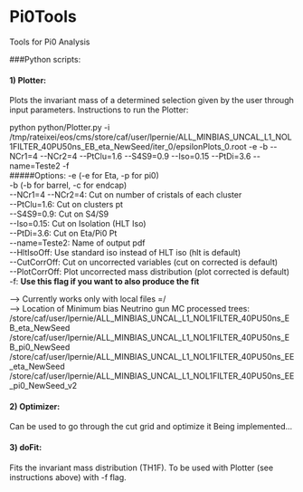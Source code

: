 # Pi0Tools
Tools for Pi0 Analysis

###Python scripts:
#### 1) Plotter:
Plots the invariant mass of a determined selection given by the user through input parameters.
Instructions to run the Plotter:

python python/Plotter.py 
-i /tmp/rateixei/eos/cms/store/caf/user/lpernie/ALL_MINBIAS_UNCAL_L1_NOL1FILTER_40PU50ns_EB_eta_NewSeed/iter_0/epsilonPlots_0.root -e -b --NCr1=4 --NCr2=4 --PtClu=1.6 --S4S9=0.9 --Iso=0.15 --PtDi=3.6 --name=Teste2 -f  
#####Options:
-e (-e for Eta, -p for pi0)  
-b (-b for barrel, -c for endcap)  
--NCr1=4 --NCr2=4: Cut on number of cristals of each cluster  
--PtClu=1.6: Cut on clusters pt  
--S4S9=0.9: Cut on S4/S9  
--Iso=0.15: Cut on Isolation (HLT Iso)  
--PtDi=3.6: Cut on Eta/Pi0 Pt  
--name=Teste2: Name of output pdf  
--HltIsoOff: Use standard iso instead of HLT iso (hlt is default)  
--CutCorrOff: Cut on uncorrected variables (cut on corrected is default)  
--PlotCorrOff: Plot uncorrected mass distribution (plot corrected is default)  
-f: <b>Use this flag if you want to also produce the fit</b>

--> Currently works only with local files =/  
--> Location of Minimum bias Neutrino gun MC processed trees:  
/store/caf/user/lpernie/ALL_MINBIAS_UNCAL_L1_NOL1FILTER_40PU50ns_EB_eta_NewSeed
/store/caf/user/lpernie/ALL_MINBIAS_UNCAL_L1_NOL1FILTER_40PU50ns_EB_pi0_NewSeed
/store/caf/user/lpernie/ALL_MINBIAS_UNCAL_L1_NOL1FILTER_40PU50ns_EE_eta_NewSeed
/store/caf/user/lpernie/ALL_MINBIAS_UNCAL_L1_NOL1FILTER_40PU50ns_EE_pi0_NewSeed_v2

#### 2) Optimizer:
Can be used to go through the cut grid and optimize it
Being implemented...

#### 3) doFit:
Fits the invariant mass distribution (TH1F). To be used with Plotter (see instructions above) with -f flag.
